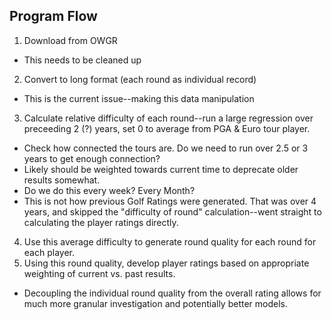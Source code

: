 ## Program Flow

1. Download from OWGR
  - This needs to be cleaned up
2. Convert to long format (each round as individual record)
  - This is the current issue--making this data manipulation
3. Calculate relative difficulty of each round--run a large regression over preceeding 2 (?) years, set 0 to average from PGA & Euro tour player.
  - Check how connected the tours are.  Do we need to run over 2.5 or 3 years to get enough connection?
  - Likely should be weighted towards current time to deprecate older results somewhat.
  - Do we do this every week?  Every Month?
  - This is not how previous Golf Ratings were generated.  That was over 4 years, and skipped the "difficulty of round" calculation--went straight to calculating the player ratings directly.
4. Use this average difficulty to generate round quality for each round for each player.
5. Using this round quality, develop player ratings based on appropriate weighting of current vs. past results.
  - Decoupling the individual round quality from the overall rating allows for much more granular investigation and potentially better models.
